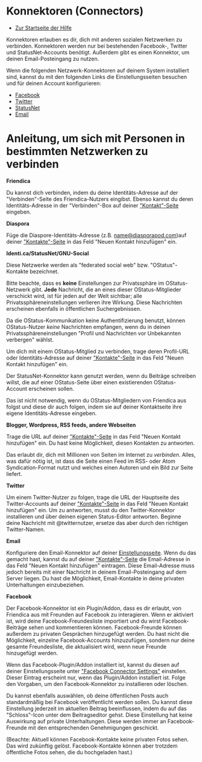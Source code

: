 Konnektoren (Connectors) 
==========

* [Zur Startseite der Hilfe](help)

Konnektoren erlauben es dir, dich mit anderen sozialen Netzwerken zu verbinden. Konnektoren werden nur bei bestehenden Facebook-, Twitter und StatusNet-Accounts benötigt. Außerdem gibt es einen Konnektor, um deinen Email-Posteingang zu nutzen.

Wenn die folgenden Netzwerk-Konnektoren auf deinem System installiert sind, kannst du mit den folgenden Links die Einstellungsseiten besuchen und für deinen Account konfigurieren:

* [Facebook](/settings/addon)
* [Twitter](/settings/addon)
* [StatusNet](/settings/addon)
* [Email](/settings)

Anleitung, um sich mit Personen in bestimmten Netzwerken zu verbinden
==========================================================

**Friendica**

Du kannst dich verbinden, indem du deine Identitäts-Adresse auf der "Verbinden"-Seite des Friendica-Nutzers eingibst. Ebenso kannst du deren Identitäts-Adresse in der "Verbinden"-Box auf deiner ["Kontakt"-Seite](contacts) eingeben.


**Diaspora**

Füge die Diaspore-Identitäts-Adresse (z.B. name@diasporapod.com)auf deiner ["Kontakte"-Seite](contacts) in das Feld "Neuen Kontakt hinzufügen" ein. 


**Identi.ca/StatusNet/GNU-Social**

Diese Netzwerke werden als "federated social web" bzw. "OStatus"-Kontakte bezeichnet.

Bitte beachte, dass es **keine** Einstellungen zur Privatssphäre im OStatus-Netzwerk gibt. **Jede** Nachricht, die an eines dieser OStatus-Mitglieder verschickt wird, ist für jeden auf der Welt sichtbar; alle Privatssphäreneinstellungen verlieren ihre Wirkung. Diese Nachrichten erscheinen ebenfalls in öffentlichen Suchergebnissen.

Da die OStatus-Kommunikation keine Authentifizierung benutzt, können OStatus-Nutzer *keine* Nachrichten empfangen, wenn du in deinen Privatssphäreneinstellungen "Profil und Nachrichten vor Unbekannten verbergen" wählst.

Um dich mit einem OStatus-Mitglied zu verbinden, trage deren Profil-URL oder Identitäts-Adresse auf deiner ["Kontakte"-Seite](contacts) in das Feld "Neuen Kontakt hinzufügen" ein.

Der StatusNet-Konnektor kann genutzt werden, wenn du Beiträge schreiben willst, die auf einer OStatus-Seite über einen existierenden OStatus-Account erscheinen sollen.

Das ist nicht notwendig, wenn du OStatus-Mitgliedern von Friendica aus folgst und diese dir auch folgen, indem sie auf deiner Kontaktseite ihre eigene Identitäts-Adresse eingeben.


**Blogger, Wordpress, RSS feeds, andere Webseiten**

Trage die URL auf deiner ["Kontakte"-Seite](contacts) in das Feld "Neuen Kontakt hinzufügen" ein. Du hast keine Möglichkeit, diesen Kontakten zu antworten.

Das erlaubt dir, dich mit Millionen von Seiten im Internet zu _verbinden_. Alles, was dafür nötig ist, ist dass die Seite einen Feed im RSS- oder Atom Syndication-Format nutzt und welches einen Autoren und ein Bild zur Seite liefert. 


**Twitter**

Um einem Twitter-Nutzer zu folgen, trage die URL der Hauptseite des Twitter-Accounts auf deiner ["Kontakte"-Seite](contacts) in das Feld "Neuen Kontakt hinzufügen" ein. Um zu antworten, musst du den Twitter-Konnektor installieren und über deinen eigenen Status-Editor antworten. Beginne deine Nachricht mit @twitternutzer, ersetze das aber durch den richtigen Twitter-Namen.


**Email**

Konfiguriere den Email-Konnektor auf deiner [Einstellungsseite](settings). Wenn du das gemacht hast, kannst du auf deiner ["Kontakte"-Seite](contacts) die Email-Adresse in das Feld "Neuen Kontakt hinzufügen" eintragen. Diese Email-Adresse muss jedoch bereits mit einer Nachricht in deinem Email-Posteingang auf dem Server liegen. Du hast die Möglichkeit, Email-Kontakte in deine privaten Unterhaltungen einzubeziehen.

**Facebook**

Der Facebook-Konnektor ist ein Plugin/Addon, dass es dir erlaubt, von Friendica aus mit Freunden auf Facebook zu interagieren. Wenn er aktiviert ist, wird deine Facebook-Freundesliste importiert und du wirst Facebook-Beiträge sehen und kommentieren können. Facebook-Freunde können außerdem zu privaten Gesprächen hinzugefügt werden. Du hast nicht die Möglichkeit, einzelne Facebook-Accounts hinzuzufügen, sondern nur deine gesamte Freundesliste, die aktualisiert wird, wenn neue Freunde hinzugefügt werden.

Wenn das Facebook-Plugin/Addon installiert ist, kannst du diesen auf deiner Einstellungsseite unter ["Facebook Connector Settings"](settings/addon) einstellen. Dieser Eintrag erscheint nur, wenn das Plugin/Addon installiert ist. Folge den Vorgaben, um den Facebook-Konnektor zu installieren oder löschen. 

Du kannst ebenfalls auswählen, ob deine öffentlichen Posts auch standardmäßig bei Facebook veröffentlicht werden sollen. Du kannst diese Einstellung jederzeit im aktuellen Beitrag beeinflussen, indem du auf das "Schloss"-Icon unter dem Beitragseditor gehst. Diese Einstellung hat keine Auswirkung auf private Unterhaltungen. Diese werden immer an Facebook-Freunde mit den entsprechenden Genehmigungen geschickt.

(Beachte: Aktuell können Facebook-Kontakte keine privaten Fotos sehen. Das wird zukünftig gelöst. Facebook-Kontakte können aber trotzdem öffentliche Fotos sehen, die du hochgeladen hast.)
